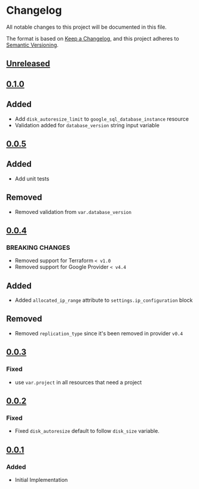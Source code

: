 # Changelog

All notable changes to this project will be documented in this file.

The format is based on [Keep a Changelog](https://keepachangelog.com/en/1.0.0/),
and this project adheres to [Semantic Versioning](https://semver.org/spec/v2.0.0.html).

## [Unreleased]

## [0.1.0]

## Added

- Add `disk_autoresize_limit` to `google_sql_database_instance` resource
- Validation added for `database_version` string input variable

## [0.0.5]

## Added

- Add unit tests

## Removed

- Removed validation from `var.database_version`

## [0.0.4]

### BREAKING CHANGES

- Removed support for Terraform `< v1.0`
- Removed support for Google Provider `< v4.4`

## Added

- Added `allocated_ip_range` attribute to `settings.ip_configuration` block

## Removed

- Removed `replication_type` since it's been removed in provider `v0.4`

## [0.0.3]

### Fixed

- use `var.project` in all resources that need a project

## [0.0.2]

### Fixed

- Fixed `disk_autoresize` default to follow `disk_size` variable.

## [0.0.1]

### Added

- Initial Implementation

[unreleased]: https://github.com/mineiros-io/terraform-google-cloud-sql/compare/v0.1.0...HEAD
[0.1.0]: https://github.com/mineiros-io/terraform-google-cloud-sql/compare/v0.0.5...v0.1.0
[0.0.5]: https://github.com/mineiros-io/terraform-google-cloud-sql/compare/v0.0.4...v0.0.5
[0.0.4]: https://github.com/mineiros-io/terraform-google-cloud-sql/compare/v0.0.3...v0.0.4
[0.0.3]: https://github.com/mineiros-io/terraform-google-cloud-sql/compare/v0.0.2...v0.0.3
[0.0.2]: https://github.com/mineiros-io/terraform-google-cloud-sql/compare/v0.0.1...v0.0.2
[0.0.1]: https://github.com/mineiros-io/terraform-google-cloud-sql/releases/tag/v0.0.1
